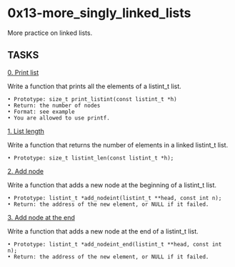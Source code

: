 #  0x13-more_singly_linked_lists

More practice on linked lists.

## TASKS
[0. Print list](0-print_listint.c)

Write a function that prints all the elements of a listint_t list.

	• Prototype: size_t print_listint(const listint_t *h)
	• Return: the number of nodes
	• Format: see example
	• You are allowed to use printf.

[1. List length](1-listint_len.c)

Write a function that returns the number of elements in a linked listint_t list.

	• Prototype: size_t listint_len(const listint_t *h);

[2. Add node](2-add_nodeint.c)

Write a function that adds a new node at the beginning of a listint_t list.

	• Prototype: listint_t *add_nodeint(listint_t **head, const int n);
	• Return: the address of the new element, or NULL if it failed.

[3. Add node at the end](3-add_nodeint_end.c)

Write a function that adds a new node at the end of a listint_t list.

	• Prototype: listint_t *add_nodeint_end(listint_t **head, const int n);
	• Return: the address of the new element, or NULL if it failed.

